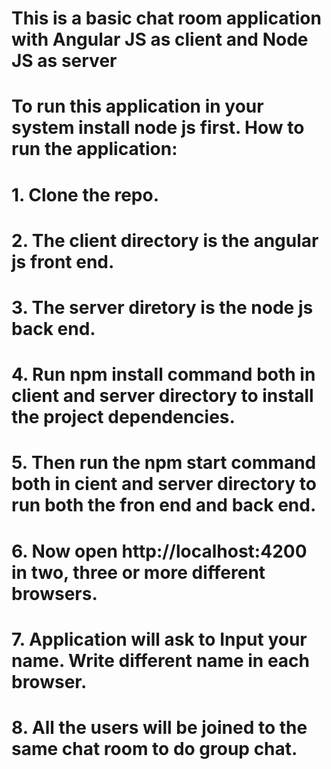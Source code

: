# This is a basic chat room application with Angular JS as client and Node JS as server
# To run this application in your system install node js first. How to run the application:
# 1. Clone the repo.
# 2. The client directory is the angular js front end.
# 3. The server diretory is the node js back end.
# 4. Run npm install command both in client and server directory to install the project dependencies.
# 5. Then run the npm start command both in cient and server directory to run both the fron end and back end.
# 6. Now open http://localhost:4200 in two, three or more different browsers.
# 7. Application will ask to Input your name. Write different name in each browser.
# 8. All the users will be joined to the same chat room to do group chat.

